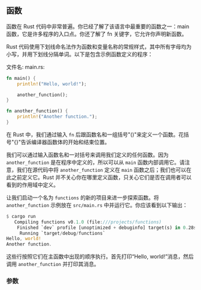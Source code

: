 ## 函数

函数在 Rust 代码中非常普遍。你已经了解了该语言中最重要的函数之一：main 函数，它是许多程序的入口点。你还了解了 fn 关键字，它允许你声明新函数。

Rust 代码使用下划线命名法作为函数和变量名称的常规样式，其中所有字母均为小写，并用下划线分隔单词。以下是包含示例函数定义的程序：

文件名: main.rs:

```rust
fn main() {
    println!("Hello, world!");

    another_function();
}

fn another_function() {
    println!("Another function.");
}
```

在 Rust 中，我们通过输入 `fn` 后跟函数名和一组括号"()"来定义一个函数。花括号"{}"告诉编译器函数体的开始和结束位置。

我们可以通过输入函数名和一对括号来调用我们定义的任何函数。因为 `another_function` 是在程序中定义的，所以可以从 `main` 函数内部调用它。请注意，我们在源代码中将 `another_function` 定义在 `main` 函数之后；我们也可以在此之前定义它。Rust 并不关心你在哪里定义函数，只关心它们是否在调用者可以看到的作用域中定义。

让我们启动一个名为 `functions` 的新的项目来进一步探索函数。将 `another_function` 示例放在 `src/main.rs` 中并运行它。你应该看到以下输出：

```rust
$ cargo run
   Compiling functions v0.1.0 (file:///projects/functions)
    Finished `dev` profile [unoptimized + debuginfo] target(s) in 0.28s
     Running `target/debug/functions`
Hello, world!
Another function.
```

这些行按照它们在主函数中出现的顺序执行。首先打印“Hello, world!”消息，然后调用 `another_function` 并打印其消息。

### 参数